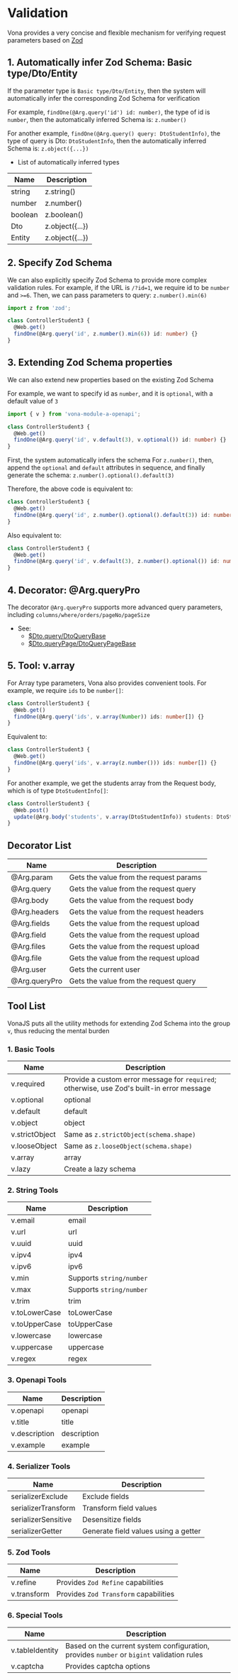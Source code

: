 # Validation

Vona provides a very concise and flexible mechanism for verifying request parameters based on [Zod](https://zod.dev)

## 1. Automatically infer Zod Schema: Basic type/Dto/Entity

If the parameter type is `Basic type/Dto/Entity`, then the system will automatically infer the corresponding Zod Schema for verification

For example, `findOne(@Arg.query('id') id: number)`, the type of id is `number`, then the automatically inferred Schema is: `z.number()`

For another example, `findOne(@Arg.query() query: DtoStudentInfo)`, the type of query is Dto: `DtoStudentInfo`, then the automatically inferred Schema is: `z.object({...})`

* List of automatically inferred types

|Name|Description|
|--|--|
|string|z.string()|
|number|z.number()|
|boolean|z.boolean()|
|Dto|z.object({...})|
|Entity|z.object({...})|

## 2. Specify Zod Schema

We can also explicitly specify Zod Schema to provide more complex validation rules. For example, if the URL is `/?id=1`, we require id to be `number` and `>=6`. Then, we can pass parameters to query: `z.number().min(6)`

``` typescript
import z from 'zod';

class ControllerStudent3 {
  @Web.get()
  findOne(@Arg.query('id', z.number().min(6)) id: number) {}
}
```

## 3. Extending Zod Schema properties

We can also extend new properties based on the existing Zod Schema

For example, we want to specify id as `number`, and it is `optional`, with a default value of `3`

``` typescript
import { v } from 'vona-module-a-openapi';

class ControllerStudent3 {
  @Web.get()
  findOne(@Arg.query('id', v.default(3), v.optional()) id: number) {}
}
```

First, the system automatically infers the schema For `z.number()`, then, append the `optional` and `default` attributes in sequence, and finally generate the schema: `z.number().optional().default(3)`

Therefore, the above code is equivalent to:

``` typescript
class ControllerStudent3 {
  @Web.get()
  findOne(@Arg.query('id', z.number().optional().default(3)) id: number) {}
}
```

Also equivalent to:

``` typescript
class ControllerStudent3 {
  @Web.get()
  findOne(@Arg.query('id', v.default(3), z.number().optional()) id: number) {}
}
```

## 4. Decorator: @Arg.queryPro

The decorator `@Arg.queryPro` supports more advanced query parameters, including `columns/where/orders/pageNo/pageSize`

- See:
  - [$Dto.query/DtoQueryBase](../orm/dto/query.md)
  - [$Dto.queryPage/DtoQueryPageBase](../orm/dto/query-page.md)

## 5. Tool: v.array

For Array type parameters, Vona also provides convenient tools. For example, we require `ids` to be `number[]`:

``` typescript
class ControllerStudent3 {
  @Web.get()
  findOne(@Arg.query('ids', v.array(Number)) ids: number[]) {}
}
```

Equivalent to:

``` typescript
class ControllerStudent3 {
  @Web.get()
  findOne(@Arg.query('ids', v.array(z.number())) ids: number[]) {}
}
```

For another example, we get the students array from the Request body, which is of type `DtoStudentInfo[]`:

``` typescript
class ControllerStudent3 {
  @Web.post()
  update(@Arg.body('students', v.array(DtoStudentInfo)) students: DtoStudentInfo[]) {}
}
```

## Decorator List

|Name|Description|
|--|--|
|@Arg.param|Gets the value from the request params|
|@Arg.query|Gets the value from the request query|
|@Arg.body|Gets the value from the request body|
|@Arg.headers|Gets the value from the request headers|
|@Arg.fields|Gets the value from the request upload|
|@Arg.field|Gets the value from the request upload|
|@Arg.files|Gets the value from the request upload|
|@Arg.file|Gets the value from the request upload|
|@Arg.user|Gets the current user|
|@Arg.queryPro|Gets the value from the request query|

## Tool List

VonaJS puts all the utility methods for extending Zod Schema into the group `v`, thus reducing the mental burden

### 1. Basic Tools

|Name|Description|
|--|--|
|v.required|Provide a custom error message for `required`; otherwise, use Zod's built-in error message|
|v.optional|optional|
|v.default|default|
|v.object|object|
|v.strictObject|Same as `z.strictObject(schema.shape)`|
|v.looseObject|Same as `z.looseObject(schema.shape)`|
|v.array|array|
|v.lazy|Create a lazy schema|

### 2. String Tools

|Name|Description|
|--|--|
|v.email|email|
|v.url|url|
|v.uuid|uuid|
|v.ipv4|ipv4|
|v.ipv6|ipv6|
|v.min|Supports `string/number`|
|v.max|Supports `string/number`|
|v.trim|trim|
|v.toLowerCase|toLowerCase|
|v.toUpperCase|toUpperCase|
|v.lowercase|lowercase|
|v.uppercase|uppercase|
|v.regex|regex|

### 3. Openapi Tools

|Name|Description|
|--|--|
|v.openapi|openapi|
|v.title|title|
|v.description|description|
|v.example|example|

### 4. Serializer Tools

|Name|Description|
|--|--|
|serializerExclude|Exclude fields|
|serializerTransform|Transform field values|
|serializerSensitive|Desensitize fields|
|serializerGetter|Generate field values ​​using a getter|

### 5. Zod Tools

|Name|Description|
|--|--|
|v.refine|Provides `Zod Refine` capabilities|
|v.transform|Provides `Zod Transform` capabilities|

### 6. Special Tools

|Name|Description|
|--|--|
|v.tableIdentity|Based on the current system configuration, provides `number` or `bigint` validation rules |
|v.captcha| Provides captcha options|
